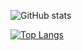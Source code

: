 ![GitHub stats](https://github-readme-stats.vercel.app/api?username=shakerrrr&show_icons=true&theme=default)  

[![Top Langs](https://github-readme-stats.vercel.app/api/top-langs/?username=shakerrrr&layout=compact&langs_count=6)](https://github.com/anuraghazra/github-readme-stats)
